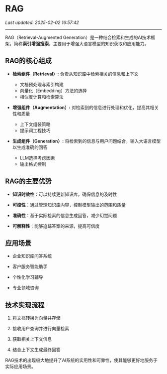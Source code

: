 # RAG

_Last updated: 2025-02-02 16:57:42_

---

RAG（Retrieval-Augmented Generation）是一种结合检索和生成的AI技术框架，简称**索引增强搜索**，主要用于增强大语言模型的知识获取和应用能力。


## RAG的核心组成


- **检索组件（Retrieval）:** 负责从知识库中检索相关的信息和上下文
    - 文档预处理与索引构建
    - 向量化（Embedding）方法的选择
    - 相似度计算和检索算法

- **增强组件（Augmentation）:** 对检索到的信息进行处理和优化，提高其相关性和质量
    - 上下文组装策略
    - 提示词工程技巧

- **生成组件（Generation）:** 将检索到的信息与用户问题结合，输入大语言模型以生成准确的回答
    - LLM选择考虑因素
    - 输出格式控制

## RAG的主要优势


- **知识时效性**：可以持续更新知识库，确保信息的及时性

- **可控性**：通过管理知识库内容，控制模型输出的范围和质量

- **准确性**：基于实际检索的信息生成回答，减少幻觉问题

- **可解释性**：能够追踪答案的来源，提高可信度

## 应用场景


- 企业知识库问答系统

- 客户服务智能助手

- 个性化学习辅导

- 专业领域咨询

## 技术实现流程


1. 将文档转换为向量并存储

1. 接收用户查询并进行向量检索

1. 获取相关上下文信息

1. 结合上下文生成最终回答

RAG技术的出现极大地提升了AI系统的实用性和可靠性，使其能够更好地服务于实际应用场景。

